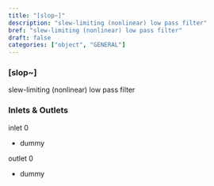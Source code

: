 ```yaml
---
title: "[slop~]"
description: "slew-limiting (nonlinear) low pass filter"
bref: "slew-limiting (nonlinear) low pass filter"
draft: false
categories: ["object", "GENERAL"]
---
```


### [slop~]

slew-limiting (nonlinear) low pass filter

### Inlets & Outlets

inlet 0

 - dummy

outlet 0

 - dummy
 
